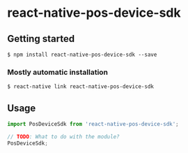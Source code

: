 # react-native-pos-device-sdk

## Getting started

`$ npm install react-native-pos-device-sdk --save`

### Mostly automatic installation

`$ react-native link react-native-pos-device-sdk`

## Usage
```javascript
import PosDeviceSdk from 'react-native-pos-device-sdk';

// TODO: What to do with the module?
PosDeviceSdk;
```
